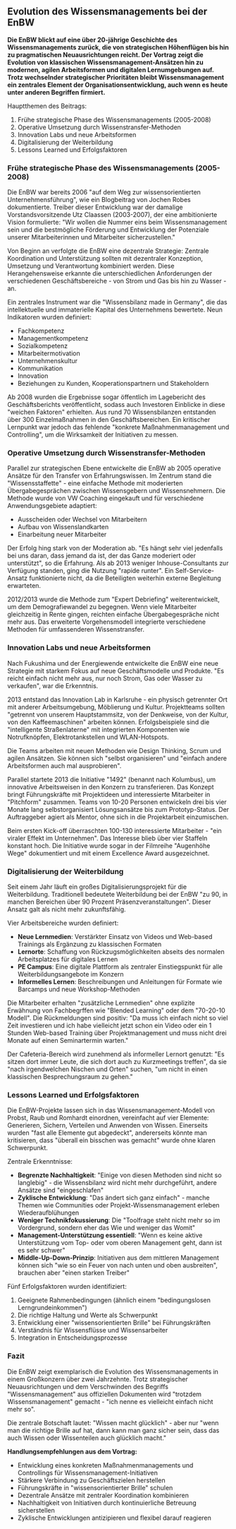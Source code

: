 ## Evolution des Wissensmanagements bei der EnBW

**Die EnBW blickt auf eine über 20-jährige Geschichte des Wissensmanagements zurück, die von strategischen Höhenflügen bis hin zu pragmatischen Neuausrichtungen reicht. Der Vortrag zeigt die Evolution von klassischen Wissensmanagement-Ansätzen hin zu modernen, agilen Arbeitsformen und digitalen Lernumgebungen auf. Trotz wechselnder strategischer Prioritäten bleibt Wissensmanagement ein zentrales Element der Organisationsentwicklung, auch wenn es heute unter anderen Begriffen firmiert.**

Hauptthemen des Beitrags:

1. Frühe strategische Phase des Wissensmanagements (2005-2008)
2. Operative Umsetzung durch Wissenstransfer-Methoden
3. Innovation Labs und neue Arbeitsformen
4. Digitalisierung der Weiterbildung
5. Lessons Learned und Erfolgsfaktoren

### Frühe strategische Phase des Wissensmanagements (2005-2008)

Die EnBW war bereits 2006 "auf dem Weg zur wissensorientierten Unternehmensführung", wie ein Blogbeitrag von Jochen Robes dokumentierte. Treiber dieser Entwicklung war der damalige Vorstandsvorsitzende Utz Claassen (2003-2007), der eine ambitionierte Vision formulierte: "Wir wollen die Nummer eins beim Wissensmanagement sein und die bestmögliche Förderung und Entwicklung der Potenziale unserer Mitarbeiterinnen und Mitarbeiter sicherzustellen."

Von Beginn an verfolgte die EnBW eine dezentrale Strategie: Zentrale Koordination und Unterstützung sollten mit dezentraler Konzeption, Umsetzung und Verantwortung kombiniert werden. Diese Herangehensweise erkannte die unterschiedlichen Anforderungen der verschiedenen Geschäftsbereiche - von Strom und Gas bis hin zu Wasser - an.

Ein zentrales Instrument war die "Wissensbilanz made in Germany", die das intellektuelle und immaterielle Kapital des Unternehmens bewertete. Neun Indikatoren wurden definiert:

- Fachkompetenz
- Managementkompetenz
- Sozialkompetenz
- Mitarbeitermotivation
- Unternehmenskultur
- Kommunikation
- Innovation
- Beziehungen zu Kunden, Kooperationspartnern und Stakeholdern

Ab 2008 wurden die Ergebnisse sogar öffentlich im Lagebericht des Geschäftsberichts veröffentlicht, sodass auch Investoren Einblicke in diese "weichen Faktoren" erhielten. Aus rund 70 Wissensbilanzen entstanden über 300 Einzelmaßnahmen in den Geschäftsbereichen. Ein kritischer Lernpunkt war jedoch das fehlende "konkrete Maßnahmenmanagement und Controlling", um die Wirksamkeit der Initiativen zu messen.

### Operative Umsetzung durch Wissenstransfer-Methoden

Parallel zur strategischen Ebene entwickelte die EnBW ab 2005 operative Ansätze für den Transfer von Erfahrungswissen. Im Zentrum stand die "Wissensstaffette" - eine einfache Methode mit moderierten Übergabegesprächen zwischen Wissensgebern und Wissensnehmern. Die Methode wurde von VW Coaching eingekauft und für verschiedene Anwendungsgebiete adaptiert:

- Ausscheiden oder Wechsel von Mitarbeitern
- Aufbau von Wissenslandkarten
- Einarbeitung neuer Mitarbeiter

Der Erfolg hing stark von der Moderation ab. "Es hängt sehr viel jedenfalls bei uns daran, dass jemand da ist, der das Ganze moderiert oder unterstützt", so die Erfahrung. Als ab 2013 weniger Inhouse-Consultants zur Verfügung standen, ging die Nutzung "rapide runter". Ein Self-Service-Ansatz funktionierte nicht, da die Beteiligten weiterhin externe Begleitung erwarteten.

2012/2013 wurde die Methode zum "Expert Debriefing" weiterentwickelt, um dem Demografiewandel zu begegnen. Wenn viele Mitarbeiter gleichzeitig in Rente gingen, reichten einfache Übergabegespräche nicht mehr aus. Das erweiterte Vorgehensmodell integrierte verschiedene Methoden für umfassenderen Wissenstransfer.

### Innovation Labs und neue Arbeitsformen

Nach Fukushima und der Energiewende entwickelte die EnBW eine neue Strategie mit starkem Fokus auf neue Geschäftsmodelle und Produkte. "Es reicht einfach nicht mehr aus, nur noch Strom, Gas oder Wasser zu verkaufen", war die Erkenntnis.

2013 entstand das Innovation Lab in Karlsruhe - ein physisch getrennter Ort mit anderer Arbeitsumgebung, Möblierung und Kultur. Projektteams sollten "getrennt von unserem Hauptstammsitz, von der Denkweise, von der Kultur, von den Kaffeemaschinen" arbeiten können. Erfolgsbeispiele sind die "intelligente Straßenlaterne" mit integrierten Komponenten wie Notrufknöpfen, Elektrotankstellen und WLAN-Hotspots.

Die Teams arbeiten mit neuen Methoden wie Design Thinking, Scrum und agilen Ansätzen. Sie können sich "selbst organisieren" und "einfach andere Arbeitsformen auch mal ausprobieren".

Parallel startete 2013 die Initiative "1492" (benannt nach Kolumbus), um innovative Arbeitsweisen in den Konzern zu transferieren. Das Konzept bringt Führungskräfte mit Projektideen und interessierte Mitarbeiter in "Pitchform" zusammen. Teams von 10-20 Personen entwickeln drei bis vier Monate lang selbstorganisiert Lösungsansätze bis zum Prototyp-Status. Der Auftraggeber agiert als Mentor, ohne sich in die Projektarbeit einzumischen.

Beim ersten Kick-off überraschten 100-130 interessierte Mitarbeiter - "ein viraler Effekt im Unternehmen". Das Interesse blieb über vier Staffeln konstant hoch. Die Initiative wurde sogar in der Filmreihe "Augenhöhe Wege" dokumentiert und mit einem Excellence Award ausgezeichnet.

### Digitalisierung der Weiterbildung

Seit einem Jahr läuft ein großes Digitalisierungsprojekt für die Weiterbildung. Traditionell bedeutete Weiterbildung bei der EnBW "zu 90, in manchen Bereichen über 90 Prozent Präsenzveranstaltungen". Dieser Ansatz galt als nicht mehr zukunftsfähig.

Vier Arbeitsbereiche wurden definiert:
- **Neue Lernmedien**: Verstärkter Einsatz von Videos und Web-based Trainings als Ergänzung zu klassischen Formaten
- **Lernorte**: Schaffung von Rückzugsmöglichkeiten abseits des normalen Arbeitsplatzes für digitales Lernen
- **PE Campus**: Eine digitale Plattform als zentraler Einstiegspunkt für alle Weiterbildungsangebote im Konzern
- **Informelles Lernen**: Beschreibungen und Anleitungen für Formate wie Barcamps und neue Workshop-Methoden

Die Mitarbeiter erhalten "zusätzliche Lernmedien" ohne explizite Erwähnung von Fachbegrffen wie "Blended Learning" oder dem "70-20-10 Modell". Die Rückmeldungen sind positiv: "Da muss ich einfach nicht so viel Zeit investieren und ich habe vielleicht jetzt schon ein Video oder ein 1 Stunden Web-based Training über Projektmanagement und muss nicht drei Monate auf einen Seminartermin warten."

Der Cafeteria-Bereich wird zunehmend als informeller Lernort genutzt: "Es sitzen dort immer Leute, die sich dort auch zu Kurzmeetings treffen", da sie "nach irgendwelchen Nischen und Orten" suchen, "um nicht in einen klassischen Besprechungsraum zu gehen."

### Lessons Learned und Erfolgsfaktoren

Die EnBW-Projekte lassen sich in das Wissensmanagement-Modell von Probst, Raub und Romhardt einordnen, vereinfacht auf vier Elemente: Generieren, Sichern, Verteilen und Anwenden von Wissen. Einerseits wurden "fast alle Elemente gut abgedeckt", andererseits könnte man kritisieren, dass "überall ein bisschen was gemacht" wurde ohne klaren Schwerpunkt.

Zentrale Erkenntnisse:

- **Begrenzte Nachhaltigkeit**: "Einige von diesen Methoden sind nicht so langlebig" - die Wissensbilanz wird nicht mehr durchgeführt, andere Ansätze sind "eingeschlafen"
- **Zyklische Entwicklung**: "Das ändert sich ganz einfach" - manche Themen wie Communities oder Projekt-Wissensmanagement erleben Wiederaufblühungen
- **Weniger Technikfokussierung**: Die "Toolfrage steht nicht mehr so im Vordergrund, sondern eher das Wie und weniger das Womit"
- **Management-Unterstützung essentiell**: "Wenn es keine aktive Unterstützung vom Top- oder vom oberen Management geht, dann ist es sehr schwer"
- **Middle-Up-Down-Prinzip**: Initiativen aus dem mittleren Management können sich "wie so ein Feuer von nach unten und oben ausbreiten", brauchen aber "einen starken Treiber"

Fünf Erfolgsfaktoren wurden identifiziert:

1. Geeignete Rahmenbedingungen (ähnlich einem "bedingungslosen Lerngrundeinkommen")
2. Die richtige Haltung und Werte als Schwerpunkt
3. Entwicklung einer "wissensorientierten Brille" bei Führungskräften
4. Verständnis für Wissensflüsse und Wissensarbeiter
5. Integration in Entscheidungsprozesse

### Fazit

Die EnBW zeigt exemplarisch die Evolution des Wissensmanagements in einem Großkonzern über zwei Jahrzehnte. Trotz strategischer Neuausrichtungen und dem Verschwinden des Begriffs "Wissensmanagement" aus offiziellen Dokumenten wird "trotzdem Wissensmanagement" gemacht - "ich nenne es vielleicht einfach nicht mehr so".

Die zentrale Botschaft lautet: "Wissen macht glücklich" - aber nur "wenn man die richtige Brille auf hat, dann kann man ganz sicher sein, dass das auch Wissen oder Wissenteilen auch glücklich macht."

**Handlungsempfehlungen aus dem Vortrag:**

- Entwicklung eines konkreten Maßnahmenmanagements und Controllings für Wissensmanagement-Initiativen
- Stärkere Verbindung zu Geschäftszielen herstellen
- Führungskräfte in "wissensorientierter Brille" schulen
- Dezentrale Ansätze mit zentraler Koordination kombinieren
- Nachhaltigkeit von Initiativen durch kontinuierliche Betreuung sicherstellen
- Zyklische Entwicklungen antizipieren und flexibel darauf reagieren
